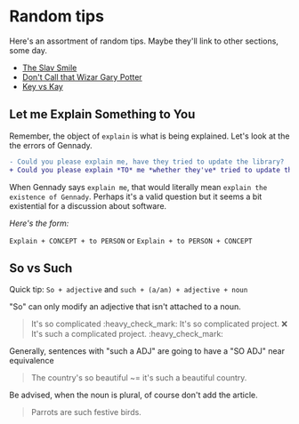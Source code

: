 
# Random tips

Here's an assortment of random tips. Maybe they'll link to other sections, some
day.

 * [The Slav Smile](./slavicsmile.md)
 * [Don't Call that Wizar Gary Potter](./Garrypotter.md)
 * [Key vs Kay](./Keyvalue.md)

## Let me Explain Something to You

Remember, the object of `explain` is what is being explained. Let's look at the
the errors of Gennady.

```diff
- Could you please explain me, have they tried to update the library? 
+ Could you please explain *TO* me *whether they've* tried to update the library.
```
When Gennady says `explain me`, that would literally mean `explain the
existence of Gennady`. Perhaps it's a valid question but it seems a bit
existential for a discussion about software.

*Here's the form:*

`Explain + CONCEPT + to PERSON` or `Explain + to PERSON + CONCEPT`  



## So vs Such
Quick tip: `So + adjective` and `such + (a/an) + adjective + noun`
 
"So" can only modify an adjective that isn't attached to a noun.
> It's so complicated :heavy\_check\_mark:
> It's so complicated project. :x:
> It's such a complicated project. :heavy\_check\_mark:

Generally, sentences with "such a ADJ" are going to have a "SO ADJ" near equivalence

> The country's so beautiful ~= it's such a beautiful country.

Be advised, when the noun is plural, of course don't add the article.

> Parrots are such festive birds.
